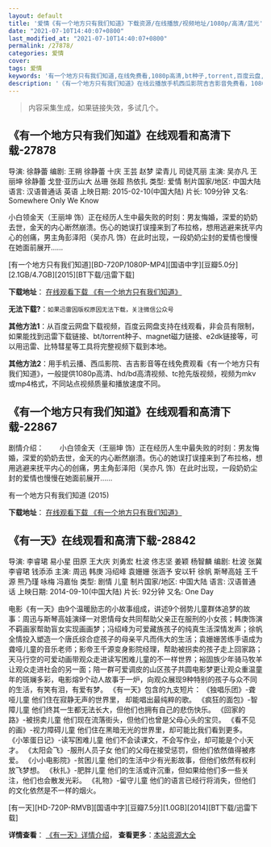 ```yaml
---
layout: default
title: '爱情《有一个地方只有我们知道》下载资源/在线播放/视频地址/1080p/高清/蓝光'
date: "2021-07-10T14:40:07+0800"
last_modified_at: "2021-07-10T14:40:07+0800"
permalink: /27878/
categories: 爱情
cover:
tags: 爱情
keywords: '有一个地方只有我们知道,在线免费看,1080p高清,bt种子,torrent,百度云盘,magnet,磁力链,迅雷下载资源'
description: '《有一个地方只有我们知道》在线云播放手机西瓜影院吉吉影音免费看，1080p高清bd/hd未删减完整版和tc抢先枪版，mkv/mp4格式，附带bt/torrent种子、magnet/磁力链、百度云盘、网盘资源迅雷下载链接'
---
```


>内容采集生成，如果链接失效，多试几个。


## 《有一个地方只有我们知道》在线观看和高清下载-27878

导演: 徐静蕾 编剧: 王朔 徐静蕾 十庆 王芸 赵梦 梁青儿 司徒芃丽 主演: 吴亦凡 王丽坤 徐静蕾 戈登·亚历山大 丛珊 张超 热依扎 类型: 爱情 制片国家/地区: 中国大陆 语言: 汉语普通话 英语 上映日期: 2015-02-10(中国大陆) 片长: 109分钟 又名: Somewhere Only We Know

小白领金天（王丽坤 饰）正在经历人生中最失败的时刻：男友悔婚，深爱的奶奶去世，金天的内心断然崩溃。伤心的她误打误撞来到了布拉格，想用逃避来抚平内心的创痛，男主角彭泽阳（吴亦凡 饰）在此时出现，一段奶奶尘封的爱情也慢慢在她面前展开……


[有一个地方只有我们知道][BD-720P/1080P-MP4][国语中字][豆瓣5.0分][2.1GB/4.7GB][2015][BT下载/迅雷下载]

**下载地址**： [在线观看下载 《有一个地方只有我们知道》](https://www.btdx8.com/torrent/somewhere_only_we_know_2015.html) 


**无法下载?**：`如果迅雷因版权原因无法下载，关注微信公众号 `

**其他方法1**：从百度云网盘下载视频，百度云网盘支持在线观看，非会员有限制，如果能找到迅雷下载链接、bt/torrent种子、magnet磁力链接、e2dk链接等，可以用迅雷、比特彗星等工具将完整视频下载到本地。

**其他方法2**：用手机云播、西瓜影院、吉吉影音等在线免费观看《有一个地方只有我们知道》，一般提供1080p高清、hd/bd高清视频、tc抢先版视频，视频为mkv或mp4格式，不同站点视频质量和播放速度不同。


## 《有一个地方只有我们知道》在线观看和高清下载-22867

剧情介绍：        小白领金天（王丽坤 饰）正在经历人生中最失败的时刻：男友悔婚，深爱的奶奶去世，金天的内心断然崩溃。伤心的她误打误撞来到了布拉格，想用逃避来抚平内心的创痛，男主角彭泽阳（吴亦凡 饰）在此时出现，一段奶奶尘封的爱情也慢慢在她面前展开……


有一个地方只有我们知道 (2015)

**下载地址**： [在线观看下载 《有一个地方只有我们知道》](https://www.btbtdy.me/btdy/dy210.html) 


## 《有一天》在线观看和高清下载-28842

导演: 李睿珺 易小星 田原 王大庆 刘勇宏 杜波 佟志坚 姜颖 杨智麟 编剧: 杜波 张冀 李睿珺 钱添添 主演: 周迅 韩庚 冯绍峰 袁姗姗 张涵予 安以轩 徐帆 斯琴高娃 王千源 熊乃瑾 咏梅 冯嘉怡 类型: 剧情 儿童 制片国家/地区: 中国大陆 语言: 汉语普通话 上映日期: 2014-09-10(中国大陆) 片长: 92分钟 又名: One Day

电影《有一天》由9个温暖励志的小故事组成，讲述9个弱势儿童群体追梦的故事：周迅与斯琴高娃演绎一对恩情母女共同帮助父亲正在服刑的小女孩；韩庚饰演不羁画家帮助盲女实现画画梦；冯绍峰为可爱藏族孩子的纯真生活深情发声；徐帆全情投入塑造一个唐氏综合症孩子的母亲平凡而伟大的生活；袁姗姗苦练手语成为聋哑儿童的音乐老师；影帝王千源变身影院经理，帮助被拐卖的孩子走上回家路；天马行空的可爱动画带观众走进读写困难儿童的不一样世界；裕固族少年骑马牧羊让观众走进社会的另一面；陪一群可爱调皮的山区孩子共圆电影梦更让观众重温童年的斑斓多彩，电影熔9个动人故事于一炉，向观众展现9种特别的孩子与众不同的生活，有笑有泪，有爱有梦。 《有一天》包含的九支短片： 《独唱乐团》-聋哑儿童 他们住在寂静无声的世界里， 却能唱出最纯粹的歌。 《疯狂的面包》-智障儿童 他们终其一生都无法长大，但他们也拥有自己的悲伤快乐。 《回家的路》-被拐卖儿童 他们现在流落街头，但他们也曾是父母心头的宝贝。 《看不见的画》-视力障碍儿童 他们住在黑暗无光的世界里，却可能比我们看到更多。 《小笨蛋日记》-读写困难儿童 他们不会读课文，不会写作业，却可能是个小天才。 《太阳会飞》-服刑人员子女 他们的父母在接受惩罚，但他们依然值得被疼爱。 《小小电影院》-贫困儿童 他们的生活中少有光影故事，但他们依然有权利放飞梦想。 《秋扎》-肥胖儿童 他们的生活或许沉重，但如果给他们多一些关注，他们也会散发光彩。 《礼物》-留守儿童 他们的语言已经行将消失，但他们的文化依然是不一样的烟火。


[有一天][HD-720P-RMVB][国语中字][豆瓣7.5分][1.0GB][2014][BT下载/迅雷下载]

**详情查看**： [《有一天》详情介绍](/movie/28842/)， **查看更多**：[本站资源大全](/movie/t/all/)

